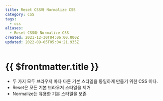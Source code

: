 ```yaml
---
title: Reset CSS와 Normalize CSS
category: CSS
tags:
  - css
aliases:
  - Reset CSS와 Normalize CSS
created: 2021-12-30T04:06:00.000Z
updated: 2022-09-05T05:04:21.935Z
---
```


# {{ $frontmatter.title }}

- 두 가지 모두 브라우저 마다 다른 기본 스타일을 동일하게 만들기 위한 CSS 이다.
- Reset은 모든 기본 브라우저 스타일을 제거
- Normalize는 유용한 기본 스타일을 보존
